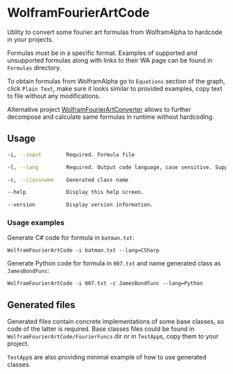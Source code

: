 # WolframFourierArtCode

Utility to convert some fourier art formulas from WolframAlpha to hardcode in your projects.

Formulas must be in a specific format. Examples of supported and unsupported formulas along with links to their WA page can be found in `Formulas` directory.

To obtain formulas from WolframAlpha go to `Equations` section of the graph, click `Plain Text`, make sure it looks similar to provided examples, copy text to file without any modifications.

Alternative project [WolframFourierArtConverter](https://github.com/wwwMADwww/WolframFourierArtConverter) allows to further decompose and calculate same formulas in runtime without hardcoding.

## Usage

```bash
-i, --input        Required. Formula file

-l, --lang         Required. Output code language, case sensitive. Supported languages: Text, CSharp, Cpp, Python

-c, --classname    Generated class name

--help             Display this help screen.

--version          Display version information.
```

### Usage examples

Generate C# code for formula in `batman.txt`:

`WolframFourierArtCode -i batman.txt --lang=CSharp`


Generate Python code for formula in `007.txt` and name generated class as `JamesBondFunc`:

`WolframFourierArtCode -i 007.txt -c JamesBondFunc --lang=Python`

## Generated files

Generated files contain concrete implementations of some base classes, so code of the latter is required. Base classes files could be found in `WolframFourierArtCode/FourierFuncs` dir or in `TestApp`s, copy them to your project.

`TestApp`s are also providing minimal example of how to use generated classes.
